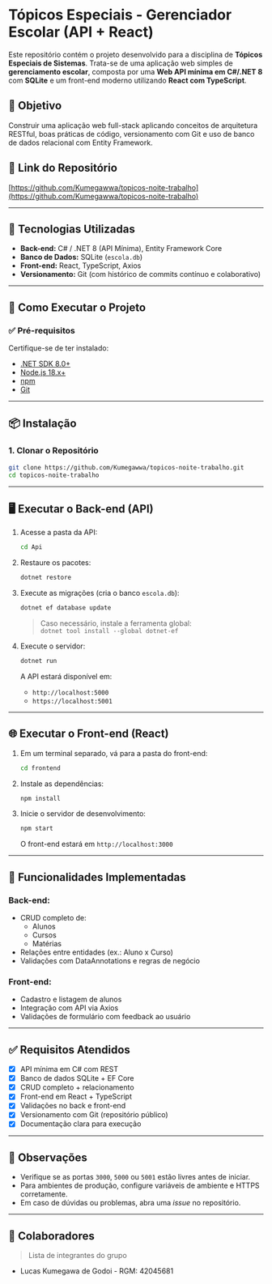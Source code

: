 # Tópicos Especiais - Gerenciador Escolar (API + React)

Este repositório contém o projeto desenvolvido para a disciplina de **Tópicos Especiais de Sistemas**. Trata-se de uma aplicação web simples de **gerenciamento escolar**, composta por uma **Web API mínima em C#/.NET 8** com **SQLite** e um front-end moderno utilizando **React com TypeScript**.

## 🎯 Objetivo

Construir uma aplicação web full-stack aplicando conceitos de arquitetura RESTful, boas práticas de código, versionamento com Git e uso de banco de dados relacional com Entity Framework.

## 📁 Link do Repositório

[https://github.com/Kumegawwa/topicos-noite-trabalho](https://github.com/Kumegawwa/topicos-noite-trabalho)

---

## 🧰 Tecnologias Utilizadas

- **Back-end:** C# / .NET 8 (API Mínima), Entity Framework Core
- **Banco de Dados:** SQLite (`escola.db`)
- **Front-end:** React, TypeScript, Axios
- **Versionamento:** Git (com histórico de commits contínuo e colaborativo)

---

## 🚀 Como Executar o Projeto

### ✅ Pré-requisitos

Certifique-se de ter instalado:

- [.NET SDK 8.0+](https://dotnet.microsoft.com/download)
- [Node.js 18.x+](https://nodejs.org/)
- [npm](https://www.npmjs.com/)
- [Git](https://git-scm.com/)

---

## 📦 Instalação

### 1. Clonar o Repositório

```bash
git clone https://github.com/Kumegawwa/topicos-noite-trabalho.git
cd topicos-noite-trabalho
```

---

## 🖥️ Executar o Back-end (API)

1. Acesse a pasta da API:
   ```bash
   cd Api
   ```

2. Restaure os pacotes:
   ```bash
   dotnet restore
   ```

3. Execute as migrações (cria o banco `escola.db`):
   ```bash
   dotnet ef database update
   ```

   > Caso necessário, instale a ferramenta global:  
   > `dotnet tool install --global dotnet-ef`

4. Execute o servidor:
   ```bash
   dotnet run
   ```

   A API estará disponível em:
   - `http://localhost:5000`
   - `https://localhost:5001`

---

## 🌐 Executar o Front-end (React)

1. Em um terminal separado, vá para a pasta do front-end:
   ```bash
   cd frontend
   ```

2. Instale as dependências:
   ```bash
   npm install
   ```

3. Inicie o servidor de desenvolvimento:
   ```bash
   npm start
   ```

   O front-end estará em `http://localhost:3000`

---

## 🔧 Funcionalidades Implementadas

### Back-end:
- CRUD completo de:
  - Alunos
  - Cursos
  - Matérias
- Relações entre entidades (ex.: Aluno x Curso)
- Validações com DataAnnotations e regras de negócio

### Front-end:
- Cadastro e listagem de alunos
- Integração com API via Axios
- Validações de formulário com feedback ao usuário

---

## ✅ Requisitos Atendidos

- [x] API mínima em C# com REST
- [x] Banco de dados SQLite + EF Core
- [x] CRUD completo + relacionamento
- [x] Front-end em React + TypeScript
- [x] Validações no back e front-end
- [x] Versionamento com Git (repositório público)
- [x] Documentação clara para execução

---

## 📌 Observações

- Verifique se as portas `3000`, `5000` ou `5001` estão livres antes de iniciar.
- Para ambientes de produção, configure variáveis de ambiente e HTTPS corretamente.
- Em caso de dúvidas ou problemas, abra uma *issue* no repositório.

---

## 👥 Colaboradores

> Lista de integrantes do grupo 

- Lucas Kumegawa de Godoi - RGM: 42045681